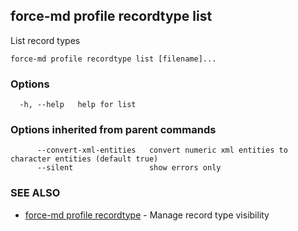 ## force-md profile recordtype list

List record types

```
force-md profile recordtype list [filename]...
```

### Options

```
  -h, --help   help for list
```

### Options inherited from parent commands

```
      --convert-xml-entities   convert numeric xml entities to character entities (default true)
      --silent                 show errors only
```

### SEE ALSO

* [force-md profile recordtype](force-md_profile_recordtype.md)	 - Manage record type visibility

